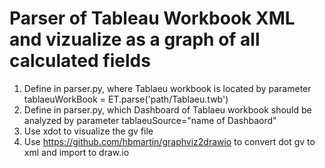 # Parser of Tableau Workbook XML and vizualize as a graph of all calculated fields

1. Define in parser.py, where Tablaeu workbook is located by parameter tablaeuWorkBook = ET.parse('path/Tablaeu.twb')
2. Define in parser.py, which Dashboard of Tablaeu workbook should be analyzed by parameter tablaeuSource="name of Dashbaord"
3. Use xdot to visualize the gv file
4. Use https://github.com/hbmartin/graphviz2drawio to convert dot gv to xml and import to draw.io
